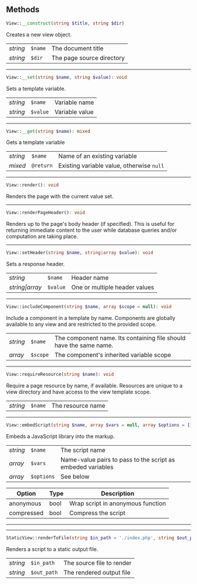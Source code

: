## Methods

```php
View::__construct(string $title, string $dir)
```
Creates a new view object.

|          |         |                           |
| -------- | ------- | ------------------------- |
| *string* | `$name` | The document title        |
| *string* | `$dir`  | The page source directory |

---

```php
View::__set(string $name, string $value): void
```
Sets a template variable.

|          |          |                |
| -------- | -------- | -------------- |
| *string* | `$name`  | Variable name  |
| *string* | `$value` | Variable value |

---

```php
View::__get(string $name): mixed
```
Gets a template variable

|          |           |                                           |
| -------- | --------- | ----------------------------------------- |
| *string* | `$name`   | Name of an existing variable              |
| *mixed*  | `@return` | Existing variable value, otherwise `null` |

---

```php
View::render(): void
```
Renders the page with the current value set.

---

```php
View::renderPageHeader(): void
```
Renders up to the page's body header (if specified).
This is useful for returning immediate content to the user
while database queries and/or computation are taking place.

---

```php
View::setHeader(string $name, string|array $value): void
```
Sets a response header.

|                 |          |                               |
| --------------- | -------- | ----------------------------- |
| *string*        | `$name`  | Header name                   |
| *string\|array* | `$value` | One or multiple header values |

---

```php
View::includeComponent(string $name, array $scope = null): void
```
Include a component in a template by name.
Components are globally available to any view and are restricted to the provided scope.

|          |          |                                                                    |
| -------- | -------- | ------------------------------------------------------------------ |
| *string* | `$name`  | The component name. Its containing file should have the same name. |
| *array*  | `$scope` | The component's inherited variable scope                           |

---

```php
View::requireResource(string $name): void
```
Require a page resource by name, if available.
Resources are unique to a view directory and have access to the view template scope.

|          |         |                   |
| -------- | ------- | ----------------- |
| *string* | `$name` | The resource name |

---

```php
View::embedScript(string $name, array $vars = null, array $options = []): void
```
Embeds a JavaScript library into the markup.

|          |            |                                                             |
| -------- | ---------- | ----------------------------------------------------------- |
| *string* | `$name`    | The script name                                             |
| *array*  | `$vars`    | Name-value pairs to pass to the script as embeded variables |
| *array*  | `$options` | See below                                                   |

| Option     | Type | Description                       |
| ---------- | ---- | --------------------------------- |
| anonymous  | bool | Wrap script in anonymous function |
| compressed | bool | Compress the script               |

---
---

```php
StaticView::renderToFile(string $in_path = './index.php', string $out_path = './index.html'): void
```
Renders a script to a static output file.

|          |             |                           |
| -------- | ----------- | ------------------------- |
| *string* | `$in_path`  | The source file to render |
| *string* | `$out_path` | The rendered output file  |
